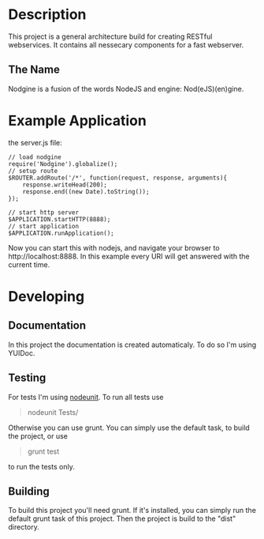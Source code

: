 # Description #
This project is a general architecture build for creating RESTful webservices. It contains all nessecary components for
a fast webserver.

## The Name ##
Nodgine is a fusion of the words NodeJS and engine: Nod(eJS)(en)gine.

# Example Application #
the server.js file:

	// load nodgine
	require('Nodgine').globalize();
	// setup route
	$ROUTER.addRoute('/*', function(request, response, arguments){
		response.writeHead(200);
		response.end((new Date).toString());
	});
	
	// start http server
	$APPLICATION.startHTTP(8888);
	// start application
	$APPLICATION.runApplication();

Now you can start this with nodejs, and navigate your browser to http://localhost:8888. In this example every URI will
get answered with the current time.

# Developing #

## Documentation #
In this project the documentation is created automaticaly. To do so I'm using YUIDoc.

## Testing ##
For tests I'm using [nodeunit](https://github.com/caolan/nodeunit). To run all tests use
> nodeunit Tests/

Otherwise you can use grunt. You can simply use the default task, to build the project, or use
> grunt test

to run the tests only.

## Building ##
To build this project you'll need grunt. If it's installed, you can simply run the default grunt task of this project.
Then the project is build to the "dist" directory.